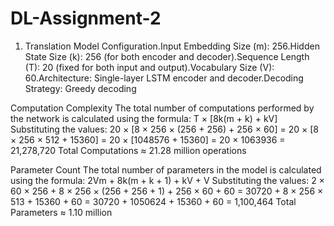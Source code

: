 # DL-Assignment-2
1. Translation
Model Configuration.Input Embedding Size (m): 256.Hidden State Size (k): 256 (for both encoder and decoder).Sequence Length (T): 20 (fixed for both input and output).Vocabulary Size (V): 60.Architecture: Single-layer LSTM encoder and decoder.Decoding Strategy: Greedy decoding


Computation Complexity
The total number of computations performed by the network is calculated using the formula:
T × [8k(m + k) + kV]
Substituting the values:
20 × [8 × 256 × (256 + 256) + 256 × 60]
= 20 × [8 × 256 × 512 + 15360]
= 20 × [1048576 + 15360]
= 20 × 1063936
= 21,278,720
Total Computations ≈ 21.28 million operations


Parameter Count
The total number of parameters in the model is calculated using the formula:
2Vm + 8k(m + k + 1) + kV + V
Substituting the values:
2 × 60 × 256 + 8 × 256 × (256 + 256 + 1) + 256 × 60 + 60
= 30720 + 8 × 256 × 513 + 15360 + 60
= 30720 + 1050624 + 15360 + 60
= 1,100,464
Total Parameters ≈ 1.10 million
